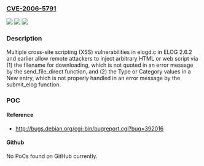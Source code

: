 ### [CVE-2006-5791](https://cve.mitre.org/cgi-bin/cvename.cgi?name=CVE-2006-5791)
![](https://img.shields.io/static/v1?label=Product&message=n%2Fa&color=blue)
![](https://img.shields.io/static/v1?label=Version&message=n%2Fa&color=blue)
![](https://img.shields.io/static/v1?label=Vulnerability&message=n%2Fa&color=brighgreen)

### Description

Multiple cross-site scripting (XSS) vulnerabilities in elogd.c in ELOG 2.6.2 and earlier allow remote attackers to inject arbitrary HTML or web script via (1) the filename for downloading, which is not quoted in an error message by the send_file_direct function, and (2) the Type or Category values in a New entry, which is not properly handled in an error message by the submit_elog function.

### POC

#### Reference
- http://bugs.debian.org/cgi-bin/bugreport.cgi?bug=392016

#### Github
No PoCs found on GitHub currently.

